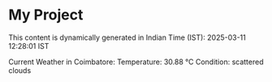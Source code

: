 # My Project

This content is dynamically generated in Indian Time (IST): 2025-03-11 12:28:01 IST


Current Weather in Coimbatore:
Temperature: 30.88 °C
Condition: scattered clouds
